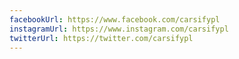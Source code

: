 ```yaml
---
facebookUrl: https://www.facebook.com/carsifypl
instagramUrl: https://www.instagram.com/carsifypl
twitterUrl: https://twitter.com/carsifypl
---
```

